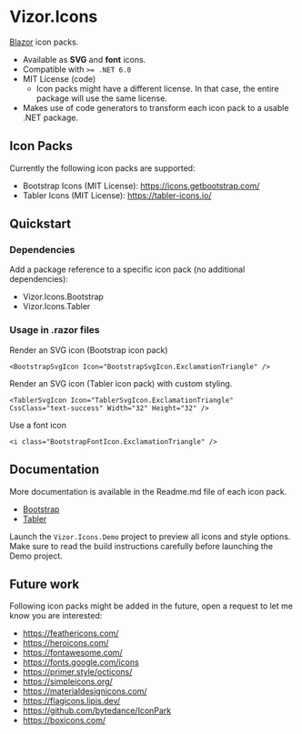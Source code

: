 # Vizor.Icons

[Blazor](https://dotnet.microsoft.com/en-us/apps/aspnet/web-apps/blazor) icon packs.

- Available as **SVG** and **font** icons.
- Compatible with `>= .NET 6.0`
- MIT License (code)
  - Icon packs might have a different license. In that case, the entire package will use the same license.
- Makes use of code generators to transform each icon pack to a usable .NET package.

## Icon Packs

Currently the following icon packs are supported:

- Bootstrap Icons (MIT License): https://icons.getbootstrap.com/
- Tabler Icons (MIT License): https://tabler-icons.io/

## Quickstart

### Dependencies

Add a package reference to a specific icon pack (no additional dependencies):
- Vizor.Icons.Bootstrap
- Vizor.Icons.Tabler

### Usage in .razor files

Render an SVG icon (Bootstrap icon pack)
```
<BootstrapSvgIcon Icon="BootstrapSvgIcon.ExclamationTriangle" />
```

Render an SVG icon (Tabler icon pack) with custom styling.
```
<TablerSvgIcon Icon="TablerSvgIcon.ExclamationTriangle" CssClass="text-success" Width="32" Height="32" />
```

Use a font icon
```
<i class="BootstrapFontIcon.ExclamationTriangle" />
```

## Documentation

More documentation is available in the Readme.md file of each icon pack.

- [Bootstrap](https://github.com/datahint-eu/vizor-icons/tree/main/src/Vizor.Icons.Bootstrap)
- [Tabler](https://github.com/datahint-eu/vizor-icons/tree/main/src/Vizor.Icons.Tabler)

Launch the `Vizor.Icons.Demo` project to preview all icons and style options.
Make sure to read the build instructions carefully before launching the Demo project.

## Future work

Following icon packs might be added in the future, open a request to let me know you are interested:
- https://feathericons.com/
- https://heroicons.com/
- https://fontawesome.com/
- https://fonts.google.com/icons
- https://primer.style/octicons/
- https://simpleicons.org/
- https://materialdesignicons.com/
- https://flagicons.lipis.dev/
- https://github.com/bytedance/IconPark
- https://boxicons.com/